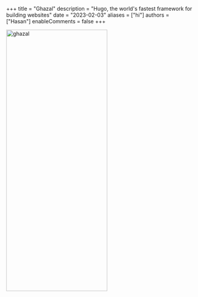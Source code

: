 +++
title = "Ghazal"
description = "Hugo, the world's fastest framework for building websites"
date = "2023-02-03"
aliases = ["hi"]
authors = ["Hasan"]
enableComments = false
+++

<img src="ghazal4.jpg" alt="ghazal" width="270" height="700" title="ghazal">